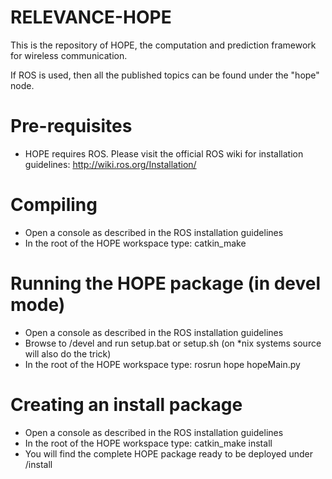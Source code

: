 # RELEVANCE-HOPE
This is the repository of HOPE, the computation and prediction framework for wireless communication.

If ROS is used, then all the published topics can be found under the "hope" node.

# Pre-requisites

- HOPE requires ROS. Please visit the official ROS wiki for installation guidelines: http://wiki.ros.org/Installation/

# Compiling

- Open a console as described in the ROS installation guidelines
- In the root of the HOPE workspace type: catkin_make

# Running the HOPE package (in devel mode)

- Open a console as described in the ROS installation guidelines
- Browse to <path-to-HOPE>/devel and run setup.bat or setup.sh (on *nix systems source will also do the trick)
- In the root of the HOPE workspace type: rosrun hope hopeMain.py

# Creating an install package

- Open a console as described in the ROS installation guidelines
- In the root of the HOPE workspace type: catkin_make install
- You will find the complete HOPE package ready to be deployed under <path-to-HOPE>/install